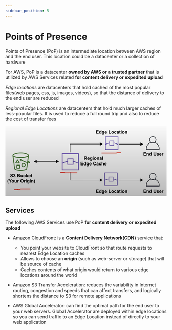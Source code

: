 ```yaml
---
sidebar_position: 5
---
```


# Points of Presence

Points of Presence (PoP) is an intermediate location between AWS region and the end user. This location could be a datacenter or a collection of hardware

For AWS, PoP is a datacenter **owned by AWS or a trusted partner** that is utilized by AWS Services related **for content delivery or expedited upload**

*Edge locations* are datacenters that hold cached of the most popular files(web pages, css, js, images, videos), so that the distance of delivery to the end user are reduced

*Regional Edge Locations* are datacenters that hold much larger caches of less-popular files. It is used to reduce a full round trip and also to reduce the cost of transfer fees

![edge-locations](./img/edge-locations.png)

## Services
The following AWS Services use PoP **for content delivery or expedited upload**

- Amazon CloudFront: is a **Content Delivery Network(CDN)** service that:
    - You point your website to CloudFront so that route requests to nearest Edge Location caches
    - Allows to choose an **origin** (such as web-server or storage) that will be source of cache
    - Caches contents of what origin would return to various edge locations around the world

- Amazon S3 Transfer Acceleration: reduces the variability in Internet routing, congestion and speeds that can affect transfers, and logically shortens the distance to S3 for remote applications
- AWS Global Accelerator: can find the optimal path for the end user to your web servers. Global Accelerator are deployed within edge locations so you can send traffic to an Edge Location instead of directly to your web application
